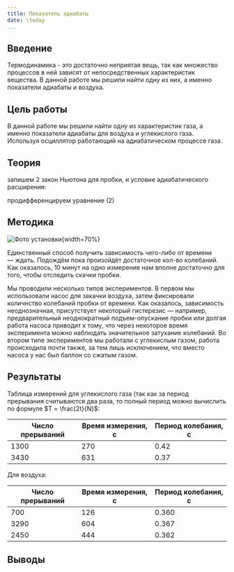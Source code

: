 ```yaml
---
title: Показатель адиабаты
date: \today
...
```


## Введение

Термодинамика - это достаточно неприятая вещь, так как множество процессов в ней зависят от непосредственных характеристик вещества. В данной работе мы решили найти одну из них, а именно показатели адиабаты и воздуха.

## Цель работы

В данной работе мы решили найти одну из характеристик газа, а именно показатели адиабаты для воздуха и углекислого газа. Используя осциллятор работающий на адиабатическом процессе газа.

## Теория

запишем 2 закон Ньютона для пробки, и условие адиабатического расширения:


 
продифференцируем уравнение (2)





## Методика

![Фото установки](images_src/image-20220502225131905.png){width=70%}

Единственный способ получить зависимость чего-либо от времени — ждать. Подождём пока произойдёт достаточное кол-во колебаний. Как оказалось, 10 минут на одно измерение нам вполне достаточно для того, чтобы отследить скачки пробки.

Мы проводили несколько типов экспериментов. В первом мы использовали насос для закачки воздуха, затем фиксировали количнство колебаний пробки от времени. Как оказалось, зависимость неоднозначная, присутствует некоторый гистерезис — например, предварительный неоднократный подъем-опускание пробки или долгая работа насоса приводит к тому, что через некоторое время эксперимента можно наблюдать значительное затухание колебаний. Во втором типе экспериментов мы работали с углекислым газом, работа происходила почти также, за тем лишь исключением, что вместо насоса у нас был баллон со сжатым газом. 

## Результаты

Таблица измерений для углекислого газа (так как за период прерывания считываются два раза, то полный период можно вычислить по формуле $T = \frac{2t}{N}$:

| Число прерываний | Время измерения, с | Период колебания, с |
| ---------------- | ------------------ | ------------------- |
| 1300             | 270                | 0.42                |
| 3430             | 631                | 0.37                |

Для воздуха:

| Число прерываний | Время измерения, с | Период колебания, с |
| ---------------- | ------------------ | ------------------- |
| 700              | 126                | 0.360               |
| 3290             | 604                | 0.367               |
| 2450             | 444                | 0.362               |




## Выводы
